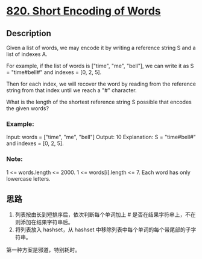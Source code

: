 # [820. Short Encoding of Words](https://leetcode.com/problems/short-encoding-of-words/)

## Description

Given a list of words, we may encode it by writing a reference string S and a list of indexes A.

For example, if the list of words is ["time", "me", "bell"], we can write it as S = "time#bell#" and indexes = [0, 2, 5].

Then for each index, we will recover the word by reading from the reference string from that index until we reach a "#" character.

What is the length of the shortest reference string S possible that encodes the given words?

### Example:

Input: words = ["time", "me", "bell"]
Output: 10
Explanation: S = "time#bell#" and indexes = [0, 2, 5].
 

### Note:

1 <= words.length <= 2000.
1 <= words[i].length <= 7.
Each word has only lowercase letters.

## 思路

1. 列表按由长到短排序后，依次判断每个单词加上 # 是否在结果字符串上，不在则添加在结果字符串后。
2. 将列表放入 hashset，从 hashset 中移除列表中每个单词的每个带尾部的子字符串。

第一种方案是邪道，特别耗时。
